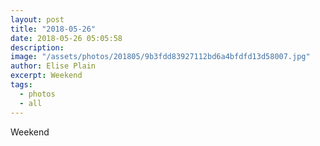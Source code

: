 ```yaml
---
layout: post
title: "2018-05-26"
date: 2018-05-26 05:05:58
description: 
image: "/assets/photos/201805/9b3fdd83927112bd6a4bfdfd13d58007.jpg"
author: Elise Plain
excerpt: Weekend
tags: 
  - photos
  - all
---
```


Weekend
<p></p>
